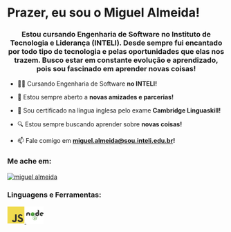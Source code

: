 <h1 align="left">Prazer, eu sou o Miguel Almeida!</h1>
<h3 align="center">Estou cursando Engenharia de Software no Instituto de Tecnologia e Liderança (INTELI). Desde sempre fui encantado por todo tipo de tecnologia e pelas oportunidades que elas nos trazem. Busco estar em constante evolução e aprendizado, pois sou fascinado em aprender novas coisas!</h3>

- 👨‍🎓 Cursando Engenharia de Software **no INTELI!**

- 🤝 Estou sempre aberto a **novas amizades e parcerias!**

- 📜 Sou certificado na língua inglesa pelo exame **Cambridge Linguaskill!**

- 🔍 Estou sempre buscando aprender sobre **novas coisas!**

- 📫 Fale comigo em **miguel.almeida@sou.inteli.edu.br!**

<h3 align="left">Me ache em:</h3>
<p align="left">
<a href="https://linkedin.com/in/miguel_almeida" target="blank"><img align="center" src="https://raw.githubusercontent.com/rahuldkjain/github-profile-readme-generator/master/src/images/icons/Social/linked-in-alt.svg" alt="miguel almeida" height="30" width="40" /></a>
</p>

<h3 align="left">Linguagens e Ferramentas:</h3>
<p align="left"> <a href="https://developer.mozilla.org/en-US/docs/Web/JavaScript" target="_blank" rel="noreferrer"> <img src="https://raw.githubusercontent.com/devicons/devicon/master/icons/javascript/javascript-original.svg" alt="javascript" width="40" height="40"/> </a> <a href="https://nodejs.org" target="_blank" rel="noreferrer"> <img src="https://raw.githubusercontent.com/devicons/devicon/master/icons/nodejs/nodejs-original-wordmark.svg" alt="nodejs" width="40" height="40"/> </a> </p>
